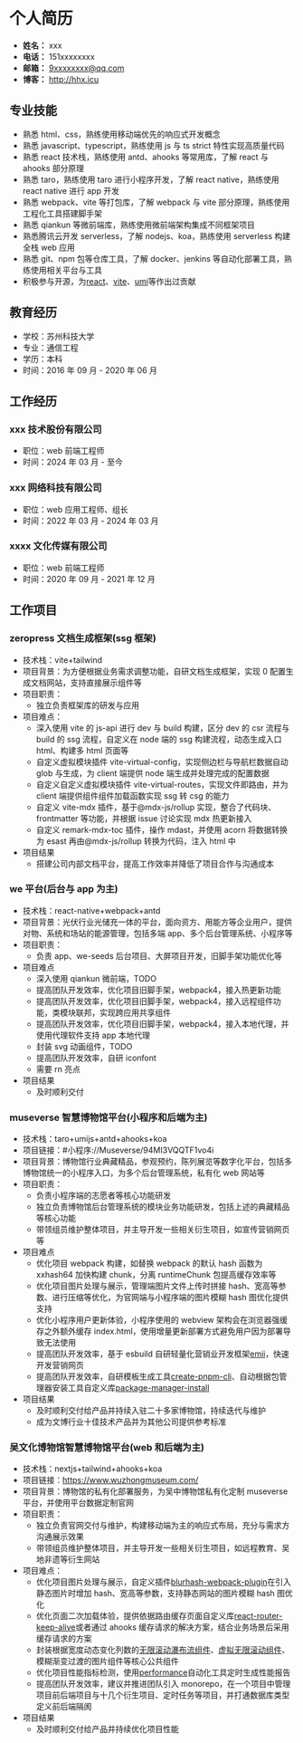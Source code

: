 # 个人简历

- **姓名：** xxx
- **电话：** 151xxxxxxxx
- **邮箱：** 9xxxxxxxx@qq.com
- **博客：** http://hhx.icu

## 专业技能

- 熟悉 html、css，熟练使用移动端优先的响应式开发概念
- 熟悉 javascript、typescript，熟练使用 js 与 ts strict 特性实现高质量代码
- 熟悉 react 技术栈，熟练使用 antd、ahooks 等常用库，了解 react 与 ahooks 部分原理
- 熟悉 taro，熟练使用 taro 进行小程序开发，了解 react native，熟练使用 react native 进行 app 开发
- 熟悉 webpack、vite 等打包库，了解 webpack 与 vite 部分原理，熟练使用工程化工具搭建脚手架
- 熟悉 qiankun 等微前端库，熟练使用微前端架构集成不同框架项目
- 熟悉腾讯云开发 serverless，了解 nodejs、koa，熟练使用 serverless 构建全栈 web 应用
- 熟悉 git、npm 包等仓库工具，了解 docker、jenkins 等自动化部署工具，熟练使用相关平台与工具
- 积极参与开源，为[react](https://github.com/reactjs/zh-hans.react.dev/pull/1479#event-12125517447)、[vite](https://github.com/vitejs/vite/pull/15806#event-11714291644)、[umi](https://github.com/umijs/umi/pull/9168)等作出过贡献

## 教育经历

- 学校：苏州科技大学
- 专业：通信工程
- 学历：本科
- 时间：2016 年 09 月 - 2020 年 06 月

## 工作经历

### xxx 技术股份有限公司

- 职位：web 前端工程师
- 时间：2024 年 03 月 - 至今

### xxx 网络科技有限公司

- 职位：web 应用工程师、组长
- 时间：2022 年 03 月 - 2024 年 03 月

### xxxx 文化传媒有限公司

- 职位：web 前端工程师
- 时间：2020 年 09 月 - 2021 年 12 月

## 工作项目

### zeropress 文档生成框架(ssg 框架)

- 技术栈：vite+tailwind
- 项目背景：为方便根据业务需求调整功能，自研文档生成框架，实现 0 配置生成文档网站，支持直接展示组件等
- 项目职责：
  - 独立负责框架库的研发与应用
- 项目难点：
  - 深入使用 vite 的 js-api 进行 dev 与 build 构建，区分 dev 的 csr 流程与 build 的 ssg 流程，自定义在 node 端的 ssg 构建流程，动态生成入口 html、构建多 html 页面等
  - 自定义虚拟模块插件 vite-virtual-config，实现侧边栏与导航栏数据自动 glob 与生成，为 client 端提供 node 端生成并处理完成的配置数据
  - 自定义自定义虚拟模块插件 vite-virtual-routes，实现文件即路由，并为 client 端提供组件组件加载函数实现 ssg 转 csg 的能力
  - 自定义 vite-mdx 插件，基于@mdx-js/rollup 实现，整合了代码块、frontmatter 等功能，并根据 issue 讨论实现 mdx 热更新接入
  - 自定义 remark-mdx-toc 插件，操作 mdast，并使用 acorn 将数据转换为 esast 再由@mdx-js/rollup 转换为代码，注入 html 中
- 项目结果
  - 搭建公司内部文档平台，提高工作效率并降低了项目合作与沟通成本

### we 平台(后台与 app 为主)

- 技术栈：react-native+webpack+antd
- 项目背景：光伏行业光储充一体的平台，面向资方、用能方等企业用户，提供对物、系统和场站的能源管理，包括多端 app、多个后台管理系统、小程序等
- 项目职责：
  - 负责 app、we-seeds 后台项目、大屏项目开发，旧脚手架功能优化等
- 项目难点
  - 深入使用 qiankun 微前端，TODO
  - 提高团队开发效率，优化项目旧脚手架，webpack4，接入热更新功能
  - 提高团队开发效率，优化项目旧脚手架，webpack4，接入远程组件功能，类模块联邦，实现跨应用共享组件
  - 提高团队开发效率，优化项目旧脚手架，webpack4，接入本地代理，并使用代理软件支持 app 本地代理
  - 封装 svg 动画组件，TODO
  - 提高团队开发效率，自研 iconfont
  - 需要 rn 亮点
- 项目结果
  - 及时顺利交付

### museverse 智慧博物馆平台(小程序和后端为主)

- 技术栈：taro+umijs+antd+ahooks+koa
- 项目链接：#小程序://Museverse/94MI3VQQTF1vo4i
- 项目背景：博物馆行业典藏精品，参观预约，陈列展览等数字化平台，包括多博物馆统一的小程序入口，为多个后台管理系统，私有化 web 网站等
- 项目职责：
  - 负责小程序端的志愿者等核心功能研发
  - 独立负责博物馆后台管理系统的模块业务功能研发，包括上述的典藏精品等核心功能
  - 带领组员维护整体项目，并主导开发一些相关衍生项目，如宣传营销网页等
- 项目难点
  - 优化项目 webpack 构建，如替换 webpack 的默认 hash 函数为 xxhash64 加快构建 chunk，分离 runtimeChunk 包提高缓存效率等
  - 优化项目图片处理与展示，管理端图片文件上传时拼接 hash、宽高等参数、进行压缩等优化，为官网端与小程序端的图片模糊 hash 图优化提供支持
  - 优化小程序用户更新体验，小程序使用的 webview 架构会在浏览器强缓存之外额外缓存 index.html，使用增量更新部署方式避免用户因为部署导致无法使用
  - 提高团队开发效率，基于 esbuild 自研轻量化营销业开发框架[emii](https://www.npmjs.com/package/emii)，快速开发营销网页
  - 提高团队开发效率，自研模板生成工具[create-pnpm-cli](https://www.npmjs.com/package/create-pnpm-cli)、自动根据包管理器安装工具自定义库[package-manager-install](https://www.npmjs.com/package/package-manager-install)
- 项目结果
  - 及时顺利交付给产品并持续入驻二十多家博物馆，持续迭代与维护
  - 成为文博行业十佳技术产品并为其他公司提供参考标准

### 吴文化博物馆智慧博物馆平台(web 和后端为主)

- 技术栈：nextjs+tailwind+ahooks+koa
- 项目链接：https://www.wuzhongmuseum.com/
- 项目背景：博物馆的私有化部署服务，为吴中博物馆私有化定制 museverse 平台，并使用平台数据定制官网
- 项目职责：
  - 独立负责官网交付与维护，构建移动端为主的响应式布局，充分与需求方沟通展示效果
  - 带领组员维护整体项目，并主导开发一些相关衍生项目，如远程教育、吴地非遗等衍生网站
- 项目难点：
  - 优化项目图片处理与展示，自定义插件[blurhash-webpack-plugin](https://www.npmjs.com/package/blurhash-webpack-plugin)在引入静态图片时增加 hash、宽高等参数，支持静态网站的图片模糊 hash 图优化
  - 优化页面二次加载体验，提供依据路由缓存页面自定义库[react-router-keep-alive](https://www.npmjs.com/package/react-router-keep-alive)或者通过 ahooks 缓存请求的解决方案，结合业务场景后采用缓存请求的方案
  - 封装根据宽度动态变化列数的[无限滚动瀑布流组件](https://houhongxu.github.io/high-order-ui/#/masonry)、[虚拟无限滚动组件](https://houhongxu.github.io/high-order-ui/#/virtual-list)、模糊渐变过渡的图片组件等核心公共组件
  - 优化项目性能指标检测，使用[performance](TODO)自动化工具定时生成性能报告
  - 提高团队开发效率，建议并推进团队引入 monorepo，在一个项目中管理项目前后端项目与十几个衍生项目、定时任务等项目，并打通数据库类型定义前后端隔阂
- 项目结果
  - 及时顺利交付给产品并持续优化项目性能
